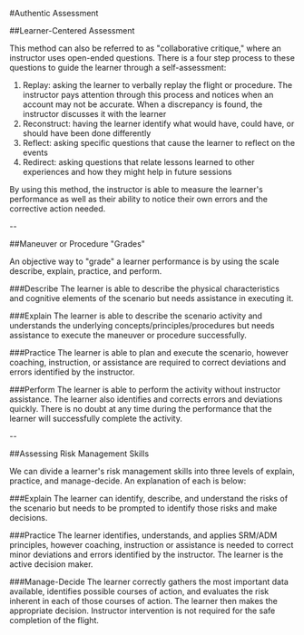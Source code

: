#Authentic Assessment

##Learner-Centered Assessment

This method can also be referred to as "collaborative critique," where an instructor uses open-ended questions. There is a four step process to these questions to guide the learner through a self-assessment:

1. Replay: asking the learner to verbally replay the flight or procedure. The instructor pays attention through this process and notices when an account may not be accurate. When a discrepancy is found, the instructor discusses it with the learner
2. Reconstruct: having the learner identify what would have, could have, or should have been done differently
3. Reflect: asking specific questions that cause the learner to reflect on the events
4. Redirect: asking questions that relate lessons learned to other experiences and how they might help in future sessions

By using this method, the instructor is able to measure the learner's performance as well as their ability to notice their own errors and the corrective action needed.

--

##Maneuver or Procedure "Grades"

An objective way to "grade" a learner performance is by using the scale describe, explain, practice, and perform.

###Describe
The learner is able to describe the physical characteristics and cognitive elements of the scenario but needs assistance in executing it.

###Explain
The learner is able to describe the scenario activity and understands the underlying concepts/principles/procedures but needs assistance to execute the maneuver or procedure successfully.

###Practice
The learner is able to plan and execute the scenario, however coaching, instruction, or assistance are required to correct deviations and errors identified by the instructor.

###Perform
The learner is able to perform the activity without instructor assistance. The learner also identifies and corrects errors and deviations quickly. There is no doubt at any time during the performance that the learner will successfully complete the activity.


--

##Assessing Risk Management Skills

We can divide a learner's risk management skills into three levels of explain, practice, and manage-decide. An explanation of each is below:

###Explain
The learner can identify, describe, and understand the risks of the scenario but needs to be prompted to identify those risks and make decisions.

###Practice
The learner identifies, understands, and applies SRM/ADM principles, however coaching, instruction or assistance is needed to correct minor deviations and errors identified by the instructor. The learner is the active decision maker.

###Manage-Decide
The learner correctly gathers the most important data available, identifies possible courses of action, and evaluates the risk inherent in each of those courses of action. The learner then makes the appropriate decision. Instructor intervention is not required for the safe completion of the flight.






